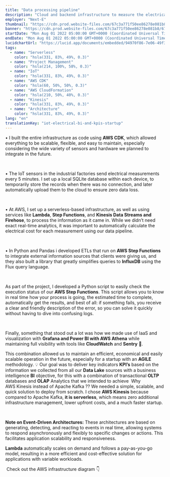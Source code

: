 ```yaml
---
title: "Data processing pipeline"
description: "Cloud and backend infrastructure to measure the electrical usage and cost of industrial factories through IoT electrical sensors"
employer: "Next-E"
thumbnail: "https://cdn.prod.website-files.com/67c3a771f50ee86278e081b8/67d92240da86c17b3a696589_67ce272c8f2c435d49843740_nextethumbnail3.gif"
banner: "https://cdn.prod.website-files.com/67c3a771f50ee86278e081b8/67cbf29308ea1ae1f6dc483e_67cb925d445935b57d5f7800_photo-1461088945293-0c17689e48ac.jpeg"
startDate: "Mon Aug 01 2022 05:00:00 GMT+0000 (Coordinated Universal Time)"
endDate: "Mon Aug 01 2022 05:00:00 GMT+0000 (Coordinated Universal Time)"
lucidchartUrl: "https://lucid.app/documents/embedded/94970f86-7e06-49f3-a315-5112b722191f"
tags:
  - name: "Serverless"
    color: "hsla(331, 83%, 49%, 0.3)"
  - name: "Project Management"
    color: "hsla(214, 100%, 58%, 0.3)"
  - name: "IoT"
    color: "hsla(331, 83%, 49%, 0.3)"
  - name: "AWS CDK"
    color: "hsla(60, 50%, 50%, 0.3)"
  - name: "AWS CloudFormation"
    color: "hsla(210, 50%, 40%, 0.3)"
  - name: "Kinesis"
    color: "hsla(331, 83%, 49%, 0.3)"
  - name: "Architecture"
    color: "hsla(331, 83%, 49%, 0.3)"
lang: "en"
translationKey: "iot-electrical-bi-and-kpis-startup"
---
```


• I built the entire infrastructure as code using **AWS CDK**, which allowed everything to be scalable, flexible, and easy to maintain, especially considering the wide variety of sensors and hardware we planned to integrate in the future.

‍

• The IoT sensors in the industrial factories send electrical measurements every 5 minutes. I set up a local SQLite database within each device, to temporarily store the records when there was no connection, and later automatically upload them to the cloud to ensure zero data loss.

‍

• At AWS, I set up a serverless-based infrastructure, as well as using services like **Lambda**, **Step Functions**, and **Kinesis Data Streams and Firehose**, to process the information as it came in. While we didn’t need exact real-time analytics, it was important to automatically calculate the electrical cost for each measurement using our data pipeline.

‍

• In Python and Pandas i developed ETLs that run on **AWS Step Functions** to integrate external information sources that clients were giving us, and they also built a library that greatly simplifies queries to **InfluxDB** using the Flux query language.

‍

As part of the project, I developed a Python script to easily check the execution status of our **AWS Step Functions**. This script allows you to know in real time how your process is going, the estimated time to complete, automatically get the results, and best of all: if something fails, you receive a clear and friendly description of the error, so you can solve it quickly without having to dive into confusing logs.

‍

Finally, something that stood out a lot was how we made use of IaaS and visualization with **Grafana and Power BI with AWS Athena** while maintaining full visibility with tools like **CloudWatch** and **Sentry** 🔎. 

This combination allowed us to maintain an efficient, economical and easily scalable operation in the future, especially for a startup with an **AGILE** methodology.‍
💡 Our goal was to deliver key indicators **KPI’s** based on the information we collected from all our **Data Lake** sources with a business intelligence **BI** objective, for this with a combination of transactional **OLTP** databases and **OLAP** Analytics that we intended to achieve
‍
Why AWS Kinesis instead of Apache Kafka ??
We needed a simple, scalable, and quick solution to deploy from scratch. I chose **AWS Kinesis** because compared to Apache Kafka, **it is serverless**, which means zero additional infrastructure management, lower upfront costs, and a much faster startup.

‍

**Note on Event-Driven Architectures:** These architectures are based on generating, detecting, and reacting to events in real time, allowing systems to respond asynchronously and flexibly to specific changes or actions. This facilitates application scalability and responsiveness.‍

**Lambda** automatically scales on demand and follows a pay-as-you-go model, resulting in a more efficient and cost-effective solution for applications with variable workloads.

‍
Check out the AWS infrastructure diagram 👇
